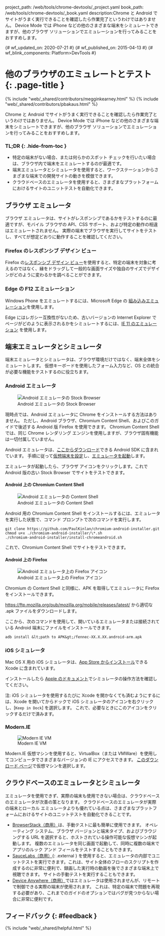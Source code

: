 project_path: /web/tools/chrome-devtools/_project.yaml
book_path: /web/tools/chrome-devtools/_book.yaml
description:Chrome と Android でサイトがうまく実行できることを確認したら作業完了というわけではありません。 Device Mode では iPhone などの他のさまざまな端末をシミュレートできますが、他のブラウザ ソリューションでエミュレーションを行ってみることをおすすめします。

{# wf_updated_on: 2020-07-21 #}
{# wf_published_on: 2015-04-13 #}
{# wf_blink_components: Platform>DevTools #}

# 他のブラウザのエミュレートとテスト {: .page-title }

{% include "web/_shared/contributors/megginkearney.html" %}
{% include "web/_shared/contributors/pbakaus.html" %}

Chrome と Android でサイトがうまく実行できることを確認したら作業完了というわけではありません。 Device Mode では iPhone などの他のさまざまな端末をシミュレートできますが、他のブラウザ ソリューションでエミュレーションを行ってみることをおすすめします。


### TL;DR {: .hide-from-toc }
- 特定の端末がない場合、または何らかのスポット チェックを行いたい場合は、ブラウザ内で端末をエミュレートするのが最適です。
- 端末エミュレータとシミュレータを使用すると、ワークステーションからさまざまな端末での開発サイトの動きを模倣できます。
- クラウドベースのエミュレータを使用すると、さまざまなプラットフォームにおけるサイトのユニットテストを自動化できます。


## ブラウザ エミュレータ

ブラウザ エミュレータは、サイトがレスポンシブであるかをテストするのに最適ですが、モバイル ブラウザの API、CSS サポート、および特定の動作の相違はエミュレートされません。
 実際の端末でブラウザを実行してサイトをテストし、すべてが想定どおりに動作することを確認してください。


### Firefox のレスポンシブ デザイン ビュー

Firefox の[レスポンシブ デザイン ビュー](https://developer.mozilla.org/en-US/docs/Tools/Responsive_Design_View)を使用すると、特定の端末を対象に考えるのではなく、縁をドラッグして一般的な画面サイズや独自のサイズでデザインがどのように変わるかを調べることができます。




### Edge の F12 エミュレーション

Windows Phone をエミュレートするには、Microsoft Edge の [組み込みエミュレーション](https://dev.modern.ie/platform/documentation/f12-devtools-guide/emulation/)を使用します。

Edge にはレガシー互換性がないため、古いバージョンの Internet Explorer でページがどのように表示されるかをシミュレートするには、[IE 11 のエミュレーション](https://msdn.microsoft.com/en-us/library/dn255001(v=vs.85).aspx) を使用します。

## 端末エミュレータとシミュレータ

端末エミュレータとシミュレータは、ブラウザ環境だけではなく、端末全体をシミュレートします。 仮想キーボードを使用したフォーム入力など、OS との統合が必要な機能をテストするのに役立ちます。

### Android エミュレータ

<figure class="attempt-right">
  <img src="imgs/android-emulator-stock-browser.png" alt="Android エミュレータの Stock Browser">
  <figcaption>Android エミュレータの Stock Browser</figcaption>
</figure>

現時点では、Android エミュレータに Chrome をインストールする方法はありません。 ただし、Android ブラウザ、Chromium Content Shell、およびこのガイドで後述する Android 版 Firefox を使用できます。 Chromium Content Shell では、同じ Chrome レンダリング エンジンを使用しますが、ブラウザ固有機能は一切付属していません。

Android エミュレータは、<a href="http://developer.android.com/sdk/installing/studio.html">ここからダウンロード</a>できる Android SDK に含まれています。
 手順に従って<a href="http://developer.android.com/tools/devices/managing-avds.html">仮想端末を設定</a>し、<a href="http://developer.android.com/tools/devices/emulator.html">エミュレータを起動</a>します。

エミュレータが起動したら、ブラウザ アイコンをクリックします。これで Android 版の古い Stock Browser でサイトをテストできます。

#### Android 上の Chromium Content Shell

<figure class="attempt-right">
  <img src="imgs/android-avd-contentshell.png" alt="Android エミュレータの Content Shell">
  <figcaption>Android エミュレータの Content Shell</figcaption>
</figure>

Android 用の Chromium Content Shell をインストールするには、エミュレータを実行した状態で、コマンド プロンプトで次のコマンドを実行します。


    git clone https://github.com/PaulKinlan/chromium-android-installer.git
    chmod u+x ./chromium-android-installer/\*.sh
    ./chromium-android-installer/install-chromeandroid.sh

これで、Chromium Content Shell でサイトをテストできます。


#### Android 上の Firefox

<figure class="attempt-right">
  <img src="imgs/ff-on-android-emulator.png" alt="Android エミュレータ上の Firefox アイコン">
  <figcaption>Android エミュレータ上の Firefox アイコン</figcaption>
</figure>

Chromium の Content Shell と同様に、APK を取得してエミュレータに Firefox をインストールできます。

<a href="https://ftp.mozilla.org/pub/mozilla.org/mobile/releases/latest/">https://ftp.mozilla.org/pub/mozilla.org/mobile/releases/latest/</a> から適切な .apk ファイルをダウンロードします。

ここから、次のコマンドを使用して、開いているエミュレータまたは接続されている Android 端末にファイルをインストールできます。

    adb install &lt;path to APK&gt;/fennec-XX.X.XX.android-arm.apk


### iOS シミュレータ

Mac OS X 用の iOS シミュレータは、[App Store からインストール](https://itunes.apple.com/us/app/xcode/id497799835?ls=1&mt=12)できる Xcode に含まれています。


インストールしたら [Apple のドキュメント](https://developer.apple.com/library/prerelease/ios/documentation/IDEs/Conceptual/iOS_Simulator_Guide/Introduction/Introduction.html)でシミュレータの操作方法を確認してください。

注: iOS シミュレータを使用するたびに Xcode を開かなくても済むようにするには、Xcode を開いてからドックで iOS シミュレータのアイコンを右クリックし、[`Keep in Dock`] を選択します。 これで、必要なときにこのアイコンをクリックするだけで済みます。

### Modern.IE

<figure class="attempt-right">
  <img src="imgs/modern-ie-simulator.png" alt="Modern IE VM">
  <figcaption>Modern IE VM</figcaption>
</figure>

Modern.IE 仮想マシンを使用すると、VirtualBox（または VMWare）を使用してコンピュータでさまざまなバージョンの IE にアクセスできます。 <a href="https://developer.microsoft.com/en-us/microsoft-edge/tools/vms/">このダウンロード ページ</a>で仮想マシンを選択します。


## クラウドベースのエミュレータとシミュレータ

エミュレータを使用できず、実際の端末も使用できない場合は、クラウドベースのエミュレータが次善の策となります。 クラウドベースのエミュレータが実際の端末とローカル エミュレータよりも優れている点は、さまざまなプラットフォームにおけるサイトのユニットテストを自動化できることです。

* [BrowserStack（商用）](https://www.browserstack.com/automate)は、手動テストに最も簡単に使用できます。 オペレーティング システム、ブラウザ バージョンと端末タイプ、およびブラウジングする URL を選択すると、ホストされている操作可能な仮想マシンが起動します。 複数のエミュレータを同じ画面で起動して、同時に複数の端末でアプリのルック アンド フィールをテストすることもできます。
* [SauceLabs（商用）](https://saucelabs.com/){: .external } を使用すると、エミュレータの内部でユニットテストを実行できます。これは、サイト全体のフローのスクリプトを作成するのに非常に便利で、録画した実行時の動画を後でさまざまな端末上で視聴できます。 サイトの手動テストを実行することもできます。
* [Device Anywhere（商用）](http://www.keynote.com/solutions/testing/mobile-testing)ではエミュレータは使用されませんが、リモートで制御できる実際の端末が使用されます。
 これは、特定の端末で問題を再現する必要があり、これまでのガイドのオプションではバグが見つからない場合に非常に便利です。


## フィードバック {: #feedback }

{% include "web/_shared/helpful.html" %}
